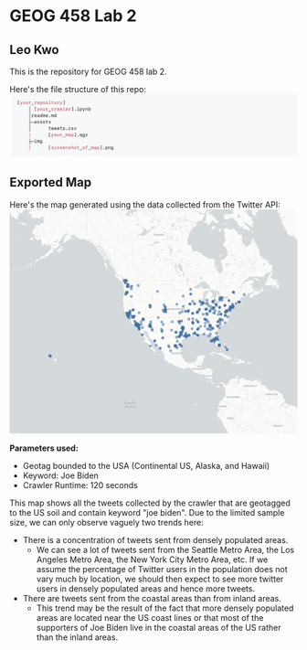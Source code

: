 # GEOG 458 Lab 2

## Leo Kwo

This is the repository for GEOG 458 lab 2.

Here's the file structure of this repo:
![file_structure](img/file_structure.jpg)

## Exported Map
Here's the map generated using the data collected from the Twitter API:
![twitter_map](img/lab2_map.png)

**Parameters used:**
- Geotag bounded to the USA (Continental US, Alaska, and Hawaii)
- Keyword: Joe Biden
- Crawler Runtime: 120 seconds

This map shows all the tweets collected by the crawler that are geotagged to the US soil and contain keyword "joe biden". Due to the limited sample size, we can only observe vaguely two trends here:
- There is a concentration of tweets sent from densely populated areas.
  - We can see a lot of tweets sent from the Seattle Metro Area, the Los Angeles Metro Area, the New York City Metro Area, etc. If we assume the percentage of Twitter users in the population does not vary much by location, we should then expect to see more twitter users in densely populated areas and hence more tweets.
- There are tweets sent from the coastal areas than from inland areas.
  - This trend may be the result of the fact that more densely populated areas are located near the US coast lines or that most of the supporters of Joe Biden live in the coastal areas of the US rather than the inland areas.
